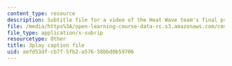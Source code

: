 ```yaml
---
content_type: resource
description: Subtitle file for a video of the Heat Wave team's final presentation.
file: /media/https%3A/open-learning-course-data-rc.s3.amazonaws.com/cms-611j-creating-video-games-fall-2014/aefd53dfcb7f5fb2a57658bbd0b59706_sKolTx6sxUo.vtt
file_type: application/x-subrip
resourcetype: Other
title: 3play caption file
uid: aefd53df-cb7f-5fb2-a576-58bbd0b59706
---
```

